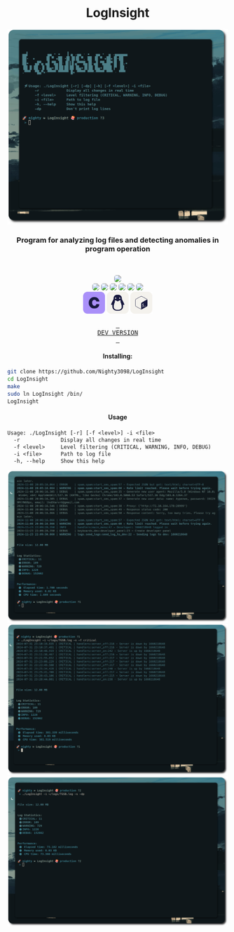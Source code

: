 <div align="center">

# LogInsight

<img src="imgs/1.png" />

### Program for analyzing log files and detecting anomalies in program operation

<br><br>
<a href="./LICENSE.md"><img  class="badge" src="https://img.shields.io/github/license/Nighty3098/LogInsight?style=for-the-badge&color=a6e0b8&logoColor=ffffff&labelColor=1c1c29"  height="23px" style="border-radius: 5px;"/></a><br>
<img class="badge" src="https://img.shields.io/github/issues-pr/Nighty3098/LogInsight?style=for-the-badge&color=ef9f9c&logoColor=85e185&labelColor=1c1c29" height="23px" style="border-radius: 5px;" />
<img class="badge" src="https://img.shields.io/github/release/Nighty3098/LogInsight?style=for-the-badge&color=7589d5&logoColor=ffffff&labelColor=1c1c29" height="23px" style="border-radius: 5px;"/>
<img class="badge" src="https://img.shields.io/github/issues/Nighty3098/LogInsight?style=for-the-badge&color=dbb6ed&logoColor=ffffff&labelColor=1c1c29"  height="23px" style="border-radius: 5px;"/>
<img class="badge" src="https://img.shields.io/github/downloads/Nighty3098/LogInsight/total?style=for-the-badge&color=e0ea9d&logoColor=D9E0EE&labelColor=171b22" height="23px" style="border-radius: 5px;"/>
<img class="badge" src="https://img.shields.io/github/stars/Nighty3098/LogInsight?style=for-the-badge&color=eed49f&logoColor=D9E0EE&labelColor=1c1c29" height="23px" style="border-radius: 5px;"/>
<img class="badge" src="https://img.shields.io/github/forks/Nighty3098/LogInsight?style=for-the-badge&color=9dc3ea&logoColor=D9E0EE&labelColor=1c1c29"  height="23px" style="border-radius: 5px;"/>
<br>
<img src="https://github.com/Nighty3098/DevIcons/blob/main/badges/badges_c.png?raw=true" width="50px" />
<img src="https://github.com/Nighty3098/DevIcons/blob/main/badges/badges_linux.png?raw=true" width="50px" />
<img src="https://github.com/Nighty3098/DevIcons/blob/main/badges/badges_bash.png?raw=true" width="50px" />

<a href="https://github.com/DXS-GROUP/LogInsight/tree/InDev"><kbd> <br>DEV VERSION<br> </kbd></a>

#### Installing:

</div>

```bash
git clone https://github.com/Nighty3098/LogInsight
cd LogInsight
make
sudo ln LogInsight /bin/
LogInsight
```

<div align="center">

#### Usage

</div>

```
Usage: ./LogInsight [-r] [-f <level>] -i <file>
  -r             Display all changes in real time
  -f <level>     Level filtering (CRITICAL, WARNING, INFO, DEBUG)
  -i <file>      Path to log file
  -h, --help     Show this help
```

<img src="imgs/2.png" />
<img src="imgs/3.png" />
<img src="imgs/4.png" />
